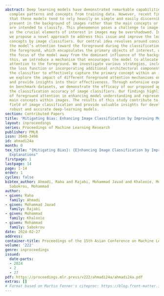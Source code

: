 ```yaml
---
abstract: Deep learning models have demonstrated remarkable capabilities in learning
  complex patterns and concepts from training data. However, recent findings indicate
  that these models tend to rely heavily on simple and easily discernible features
  present in the background of images rather than the main concepts or objects they
  are intended to classify. This phenomenon poses a challenge to image classifiers
  as the crucial elements of interest in images may be overshadowed. In this paper,
  we propose a novel approach to address this issue and improve the learning of main
  concepts by image classifiers. Our central idea revolves around concurrently guiding
  the model’s attention toward the foreground during the classification task. By emphasizing
  the foreground, which encapsulates the primary objects of interest, we aim to shift
  the focus of the model away from the dominant influence of the background. To accomplish
  this, we introduce a mechanism that encourages the model to allocate sufficient
  attention to the foreground. We investigate various strategies, including modifying
  the loss function or incorporating additional architectural components, to enable
  the classifier to effectively capture the primary concept within an image. Additionally,
  we explore the impact of different foreground attention mechanisms on model performance
  and provide insights into their effectiveness. Through extensive experimentation
  on benchmark datasets, we demonstrate the efficacy of our proposed approach in improving
  the classification accuracy of image classifiers. Our findings highlight the importance
  of foreground attention in enhancing model understanding and representation of the
  main concepts within images. The results of this study contribute to advancing the
  field of image classification and provide valuable insights for developing more
  robust and accurate deep-learning models.
section: Contributed Papers
title: 'Mitigating Bias: Enhancing Image Classification by Improving Model Explanations'
layout: inproceedings
series: Proceedings of Machine Learning Research
publisher: PMLR
issn: 2640-3498
id: ahmadi24a
month: 0
tex_title: "{Mitigating Bias}: {E}nhancing Image Classification by Improving Model
  Explanations"
firstpage: 1
lastpage: 14
page: 1-14
order: 1
cycles: false
bibtex_author: Ahmadi, Raha and Rajabi, Mohammad Javad and Khalooie, Mohammad and
  Sabokrou, Mohammad
author:
- given: Raha
  family: Ahmadi
- given: Mohammad Javad
  family: Rajabi
- given: Mohammad
  family: Khalooie
- given: Mohammad
  family: Sabokrou
date: 2024-02-27
address:
container-title: Proceedings of the 15th Asian Conference on Machine Learning
volume: '222'
genre: inproceedings
issued:
  date-parts:
  - 2024
  - 2
  - 27
pdf: https://proceedings.mlr.press/v222/ahmadi24a/ahmadi24a.pdf
extras: []
# Format based on Martin Fenner's citeproc: https://blog.front-matter.io/posts/citeproc-yaml-for-bibliographies/
---
```

